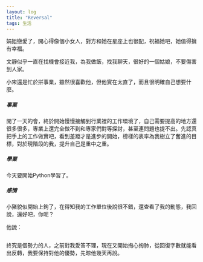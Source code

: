 ```yaml
---
layout: log
title: "Reversal"
tags: 生活
---
```



娟姐戀愛了，開心得像個小女人，對方和她在星座上也很配，祝福她吧，她值得擁有幸福。

文靜似乎一直在找機會接近我，為我做飯，找我聊天，很好的一個姑娘，不要傷害到人家。

小宋還是忙於拼事業，雖然很喜歡他，但他實在太直了，而且很明確自己想要什麼。

<!-- more -->

##### 事業

開了一天的會，終於開始慢慢接觸到行業裡的工作環境了，自己需要提高的地方還很多很多，專業上還完全做不到和專家們對等探討，甚至連問題也提不出。先認真把手上的工作做實吧，看到差距才是進步的開始，榜樣的表率為我樹立了奮進的目標，對於現階段的我，提升自己是重中之重。

##### 學業

今天要開始Python學習了。

##### 感情

小豬貌似開始上鉤了，在得知我的工作單位後說很不錯，還查看了我的動態，我回說，還好吧，你呢？

他說：

~~~
~~~

終究是個勢力的人，之前對我愛答不理，現在又開始掏心掏肺，從回復字數就能看出反轉，我要保持對他的優勢，先晾他幾天再說。

